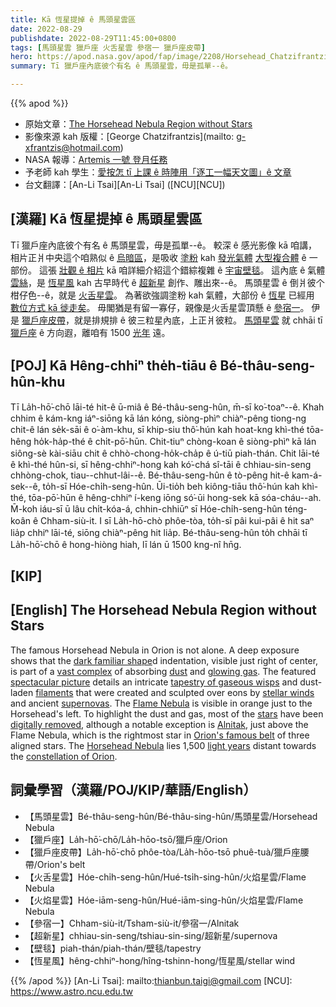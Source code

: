 ```yaml
---
title: Kā 恆星提掉 ê 馬頭星雲區
date: 2022-08-29
publishdate: 2022-08-29T11:45:00+0800
tags: [馬頭星雲 獵戶座 火舌星雲 參宿一 獵戶座皮帶]
hero: https://apod.nasa.gov/apod/fap/image/2208/Horsehead_Chatzifrantzis_1080.jpg
summary: Tī 獵戶座內底彼个有名 ê 馬頭星雲，毋是孤單--ê。

---
```


{{% apod %}}

- 原始文章：[The Horsehead Nebula Region without Stars](https://apod.nasa.gov/apod/ap220829.html)
- 影像來源 kah 版權：[George Chatzifrantzis](mailto: g-xfrantzis@hotmail.com)
- NASA 報導：[Artemis 一號 登月任務](https://www.nasa.gov/content/live-coverage-of-nasas-artemis-i-mission-to-the-moon)
- 予老師 kah 學生：[愛按怎 tī 上課 ê 時陣用「逐工一幅天文圖」ê 文章](https://apod.nasa.gov/apod/lib/apodclass.html)
- 台文翻譯：[An-Li Tsai][An-Li Tsai] ([NCU][NCU])

## [漢羅] Kā 恆星提掉 ê 馬頭星雲區
Tī 獵戶座內底彼个有名 ê 馬頭星雲，毋是孤單--ê。
較深 ê 感光影像 kā 咱講，相片正爿中央這个咱熟似 ê [烏暗區][dark familiar shape]，是吸收 [塗粉][dust] kah [發光氣體][glowing gas] [大型複合體][vast complex] ê 一部份。
這張 [壯觀 ê 相片][spectacular picture] kā 咱詳細介紹這个錯綜複雜 ê [宇宙壁毯][tapestry of gaseous wisps]。
這內底 ê 氣體 [雲絲][filaments]，是 [恆星風][stellar winds] kah 古早時代 ê [超新星][supernovas] 創作、雕出來--ê。
馬頭星雲 ê 倒爿彼个柑仔色--ê，就是 [火舌星雲][Flame Nebula t]。
為著欲強調塗粉 kah 氣體，大部份 ê [恆星][stars t] 已經用 [數位方式 kā 徙走矣][digitally removed]。
毋閣猶是有留一寡仔，親像是火舌星雲頂懸 ê [參宿一][Alnitak]。
伊是 [獵戶座皮帶][Orion's famous belt]，就是排規排 ê 彼三粒星內底，上正爿彼粒。
[馬頭星雲][Horsehead Nebula] 就 chhāi tī [獵戶座][constellation of Orion] ê 方向遐，離咱有 1500 [光年][light years] 遠。

## [POJ] Kā Hêng-chhiⁿ the̍h-tiāu ê Bé-thâu-seng-hûn-khu
Tī La̍h-hō͘-chō lāi-té hit-ê ū-miâ ê Bé-thâu-seng-hûn, m̄-sī ko͘-toaⁿ--ê.
Khah chhim ê kám-kng iáⁿ-siōng kā lán kóng, siòng-phìⁿ chiàⁿ-pêng tiong-ng chit-ê lán se̍k-sāi ê o͘-àm-khu, sī khip-siu thô͘-hún kah hoat-kng khì-thé tōa-hêng ho̍k-ha̍p-thé ê chi̍t-pō͘-hūn.
Chit-tiuⁿ chòng-koan ê siòng-phìⁿ kā lán siông-sè kài-siāu chit ê chhò-chong-ho̍k-cha̍p ê ú-tiū piah-thán.
Chit lāi-té ê khì-thé hûn-si, sī hêng-chhiⁿ-hong kah kó͘-chá sî-tāi ê chhiau-sin-seng chhòng-chok, tiau--chhut-lâi--ê.
Bé-thâu-seng-hûn ê tò-pêng hit-ê kam-á-sek--ê, to̍h-sī Hóe-chi̍h-seng-hûn.
Ūi-tio̍h beh kiông-tiāu thô͘-hún kah khì-thé, tōa-pō͘-hūn ê hêng-chhiⁿ í-keng iōng só͘-ūi hong-sek kā sóa-cháu--ah.
M̄-koh iáu-sī ū lâu chi̍t-kóa-á, chhin-chhiūⁿ sī Hóe-chi̍h-seng-hûn téng-koân ê Chham-siù-it.
I sī La̍h-hō-chò phôe-tòa, to̍h-sī pâi kui-pâi ê hit saⁿ lia̍p chhiⁿ lāi-té, siōng chiàⁿ-pêng hit lia̍p.
Bé-thâu-seng-hûn to̍h chhāi tī La̍h-hō͘-chō ê hong-hiòng hiah, lī lán ū 1500 kng-nî hn̄g.

## [KIP]

## [English] The Horsehead Nebula Region without Stars

The famous Horsehead Nebula in Orion is not alone.
A deep exposure shows that the [dark familiar shape][dark familiar shape]d indentation, visible just right of center, is part of a [vast complex][vast complex] of absorbing [dust][dust] and [glowing gas][glowing gas].
The featured [spectacular picture][spectacular picture] details an intricate [tapestry of gaseous wisps][tapestry of gaseous wisps] and dust-laden [filaments][filaments] that were created and sculpted over eons by [stellar winds][stellar winds] and ancient [supernovas][supernovas].
The [Flame Nebula][Flame Nebula e] is visible in orange just to the Horsehead's left.
To highlight the dust and gas, most of the [stars][stars e] have been [digitally removed][digitally removed], although a notable exception is [Alnitak][Alnitak], just above the Flame Nebula, which is the rightmost star in [Orion's famous belt][Orion's famous belt] of three aligned stars.
The [Horsehead Nebula][Horsehead Nebula] lies 1,500 [light years][light years] distant towards the [constellation of Orion][constellation of Orion].

## 詞彙學習（漢羅/POJ/KIP/華語/English）
- 【馬頭星雲】Bé-thâu-seng-hûn/Bé-thâu-sing-hûn/馬頭星雲/Horsehead Nebula
- 【獵戶座】La̍h-hō͘-chō/La̍h-hōo-tsō/獵戶座/Orion
- 【獵戶座皮帶】La̍h-hō͘-chō phôe-tòa/La̍h-hōo-tsō phuê-tuà/獵戶座腰帶/Orion's belt
- 【火舌星雲】Hóe-chi̍h-seng-hûn/Hué-tsi̍h-sing-hûn/火焰星雲/Flame Nebula
- 【火焰星雲】Hóe-iām-seng-hûn/Hué-iām-sing-hûn/火焰星雲/Flame Nebula
- 【參宿一】Chham-siù-it/Tsham-siù-it/參宿一/Alnitak
- 【超新星】chhiau-sin-seng/tshiau-sin-sing/超新星/supernova
- 【壁毯】piah-thán/piah-thán/壁毯/tapestry
- 【恆星風】hêng-chhiⁿ-hong/hîng-tshinn-hong/恆星風/stellar wind



{{% /apod %}}
[An-Li Tsai]: mailto:thianbun.taigi@gmail.com
[NCU]: https://www.astro.ncu.edu.tw

[copyright]: https://apod.nasa.gov/apod/fap/lib/about_apod.html#srapply

[dark familiar shape]:https://apod.nasa.gov/apod/ap171227.html
[vast complex]:https://apod.nasa.gov/apod/ap181014.html
[dust]:https://en.wikipedia.org/wiki/Cosmic_dust
[glowing gas]:https://en.wikipedia.org/wiki/Emission_nebula
[spectacular picture]:https://www.facebook.com/atikcameras/photos/a.221987127859674/5018199258238413/
[tapestry of gaseous wisps]:https://apod.nasa.gov/apod/ap190318.html
[filaments]:https://apod.nasa.gov/apod/ap161207.html
[stellar winds]:https://astronomy.swin.edu.au/cosmos/s/stellar+winds
[supernovas]:https://heasarc.gsfc.nasa.gov/docs/snr.html
[Flame Nebula e]:https://apod.nasa.gov/apod/ap210412.html
[Flame Nebula t]:https://apod.tw/daily/20210412/
[stars e]:https://apod.nasa.gov/apod/ap220111.html
[stars t]:https://apod.tw/daily/20220111/
[digitally removed]:https://www.pleated-jeans.com/wp-content/uploads/2016/05/drama-cat2-1.jpg
[Alnitak]:https://en.wikipedia.org/wiki/Alnitak
[Orion's famous belt]:https://apod.nasa.gov/apod/ap170604.html
[Horsehead Nebula]:https://en.wikipedia.org/wiki/Horsehead_Nebula
[light years]:https://spaceplace.nasa.gov/light-year/en/
[constellation of Orion]:https://earthsky.org/constellations/orion-the-hunter-most-recognizable/
